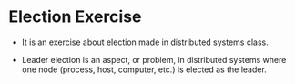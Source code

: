 # Election Exercise

- It is an exercise about election made in distributed systems class.

- Leader election is an aspect, or problem, in distributed systems where one node (process, host, computer, etc.) is elected as the leader.
